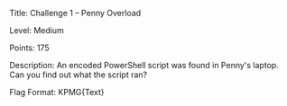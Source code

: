 Title: Challenge 1 – Penny Overload

Level: Medium

Points: 175

Description: An encoded PowerShell script was found in Penny's laptop. Can you find out what the script ran?

Flag Format: KPMG{Text}
